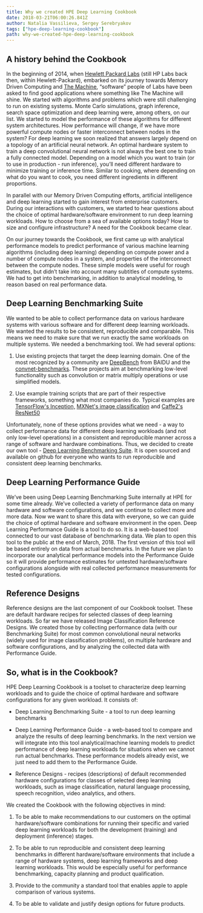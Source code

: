 ```yaml
---
title: Why we created HPE Deep Learning Cookbook
date: 2018-03-21T06:00:26.841Z
author: Natalia Vassilieva, Sergey Serebryakov 
tags: ["hpe-deep-learning-cookbook"]
path: why-we-created-hpe-deep-learning-cookbook
---
```

A history behind the Cookbook
-----------------------------

In the beginning of 2014, when [Hewlett Packard Labs](https://www.labs.hpe.com/) (still HP Labs back then, within Hewlett-Packard), embarked on its journey towards Memory Driven Computing and [The Machine](https://www.labs.hpe.com/the-machine), “software” people of Labs have been asked to find good applications where something like The Machine will shine. We started with algorithms and problems which were still challenging to run on existing systems. Monte Carlo simulations, graph inference, search space optimization and deep learning were, among others, on our list. We started to model the performance of
these algorithms for different system architectures. How performance will
change, if we have more powerful compute nodes or faster interconnect between
nodes in the system? For deep learning we soon realized that answers largely
depend on a topology of an artificial neural network. An optimal hardware system
to train a deep convolutional neural network is not always the best one to train
a fully connected model. Depending on a model which you want to train (or to use
in production - run inference), you’ll need different hardware to minimize
training or inference time. Similar to cooking, where depending on what do you
want to cook, you need different ingredients in different proportions.

In parallel with our Memory Driven Computing efforts, artificial intelligence
and deep learning started to gain interest from enterprise customers. During our
interactions with customers, we started to hear questions about the choice of
optimal hardware/software environment to run deep learning workloads. How to
choose from a sea of available options today? How to size and configure
infrastructure? A need for the Cookbook became clear.

On our journey towards the Cookbook, we first came up with analytical
performance models to predict performance of various machine learning algorithms
(including deep learning) depending on compute power and a number of compute
nodes in a system, and properties of the interconnect between the compute nodes.
These simple models were useful for rough estimates, but didn’t take into
account many subtitles of compute systems. We had to get into
benchmarking, in addition to analytical modeling, to reason based on real
performance data.

Deep Learning Benchmarking Suite
--------------------------------

We wanted to be able to collect performance data on various hardware systems
with various software and for different deep learning workloads. We wanted the
results to be consistent, reproducible and comparable. This means we need to
make sure that we run exactly the same workloads on multiple systems. We needed
a benchmarking tool. We had several options:

1.  Use existing projects that target the deep learning domain. One of the most
    recognized by a community are [DeepBench](https://svail) from BAIDU and the
    [convnet-benchmarks](https://github.com/soumith/convnet-benchmarks). These
    projects aim at benchmarking low-level functionality such as convolution or
    matrix multiply operations or use simplified models.

2.  Use example training scripts that are part of their respective frameworks,
    something what most companies do. Typical examples are [TensorFlow's
    Inception​,](https://github.com/tensorflow/models/tree/master/research/inception)
    [MXNet's image
    classification](https://github.com/apache/incubator-mxnet/tree/master/example/image-classification)
    and [Caffe2's
    ResNet50​](https://github.com/caffe2/caffe2/tree/master/caffe2/python/examples)

Unfortunately, none of these options provides what we need - a way to collect
performance data for different deep learning workloads (and not only low-level
operations) in a consistent and reproducible manner across a range of software
and hardware combinations. Thus, we decided to create our own tool - [Deep
Learning Benchmarking Suite](github.com/HewlettPackard/dlcookbook-dlbs). It is
open sourced and available on github for everyone who wants to run reproducible
and consistent deep learning benchmarks.

Deep Learning Performance Guide
-------------------------------

We’ve been using Deep Learning Benchmarking Suite internally at HPE for some
time already. We’ve collected a variety of performance data on many hardware and
software configurations, and we continue to collect more and more data. Now we
want to share this data with everyone, so we can guide the choice of optimal
hardware and software environment in the open. Deep Learning Performance Guide
is a tool to do so. It is a web-based tool connected to our vast database of
benchmarking data. We plan to open this tool to the public at the end of March, 2018.
The first version of this tool will be based entirely on data from actual
benchmarks. In the future we plan to incorporate our analytical performance
models into the Performance Guide so it will provide performance estimates for
untested hardware/software configurations alongside with real collected
performance measurements for tested configurations.

Reference Designs
-----------------

Reference designs are the last component of our Cookbook toolset. These are
default hardware recipes for selected classes of deep learning workloads. So far
we have released Image Classification Reference Designs. We created those by
collecting performance data (with our Benchmarking Suite) for most common
convolutional neural networks (widely used for image classification problems),
on multiple hardware and software configurations, and by analyzing the collected
data with Performance Guide.

So, what is in the Cookbook?
----------------------------

HPE Deep Learning Cookbook is a toolset to characterize deep learning workloads
and to guide the choice of optimal hardware and software configurations for any
given workload. It consists of:

-   Deep Learning Benchmarking Suite - a tool to run deep learning benchmarks

-   Deep Learning Performance Guide - a web-based tool to compare and analyze
    the results of deep learning benchmarks. In the next version we will
    integrate into this tool analytical/machine learning models to predict
    performance of deep learning workloads for situations when we cannot run
    actual benchmarks. These performance models already exist, we just need to
    add them to the Performance Guide.

-   Reference Designs - recipes (descriptions) of default recommended hardware
    configurations for classes of selected deep learning workloads, such as
    image classification, natural language processing, speech recognition, video
    analytics, and others.

We created the Cookbook with the following objectives in mind:

1.  To be able to make recommendations to our customers on the optimal
    hardware/software combinations for running their specific and varied deep
    learning workloads for both the development (training) and deployment
    (inference) stages.

2.  To be able to run reproducible and consistent deep learning benchmarks in
    different hardware/software environments that include a range of hardware
    systems, deep learning frameworks and deep learning workloads. This would be
    especially useful for performance benchmarking, capacity planning and
    product qualification.

3.  Provide to the community a standard tool that enables apple to apple
    comparison of various systems.

4.  To be able to validate and justify design options for future products.
